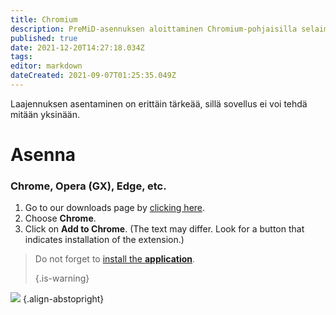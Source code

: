 ```yaml
---
title: Chromium
description: PreMiD-asennuksen aloittaminen Chromium-pohjaisilla selaimilla
published: true
date: 2021-12-20T14:27:18.034Z
tags:
editor: markdown
dateCreated: 2021-09-07T01:25:35.049Z
---
```


Laajennuksen asentaminen on erittäin tärkeää, sillä sovellus ei voi tehdä mitään yksinään.

# Asenna
### Chrome, Opera (GX), Edge, etc.
1. Go to our downloads page by [clicking here](https://premid.app/downloads).
2. Choose **Chrome**.
3. Click on **Add to Chrome**. (The text may differ. Look for a button that indicates installation of the extension.)

> Do not forget to [install the **application**](/install). 
> 
> {.is-warning}

![](https://img.icons8.com/color/2x/chrome.png) {.align-abstopright}
